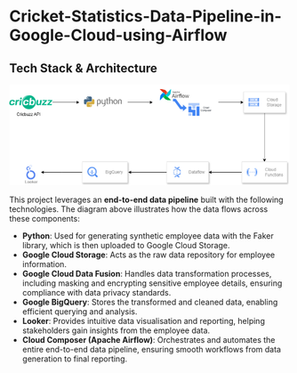 # Cricket-Statistics-Data-Pipeline-in-Google-Cloud-using-Airflow

## Tech Stack & Architecture

![Tech Stack & Architecture](https://github.com/Kai-334/Cricket-Statistics-Data-Pipeline-in-Google-Cloud-using-Airflow/blob/6eee9fd7bbed1d8b1232d8cbed8db19f9216f735/Project%20Architecture.png)

This project leverages an **end-to-end data pipeline** built with the following technologies. The diagram above illustrates how the data flows across these components:

- **Python**: Used for generating synthetic employee data with the Faker library, which is then uploaded to Google Cloud Storage.
- **Google Cloud Storage**: Acts as the raw data repository for employee information.
- **Google Cloud Data Fusion**: Handles data transformation processes, including masking and encrypting sensitive employee details, ensuring compliance with data privacy standards.
- **Google BigQuery**: Stores the transformed and cleaned data, enabling efficient querying and analysis.
- **Looker**: Provides intuitive data visualisation and reporting, helping stakeholders gain insights from the employee data.
- **Cloud Composer (Apache Airflow)**: Orchestrates and automates the entire end-to-end data pipeline, ensuring smooth workflows from data generation to final reporting.
